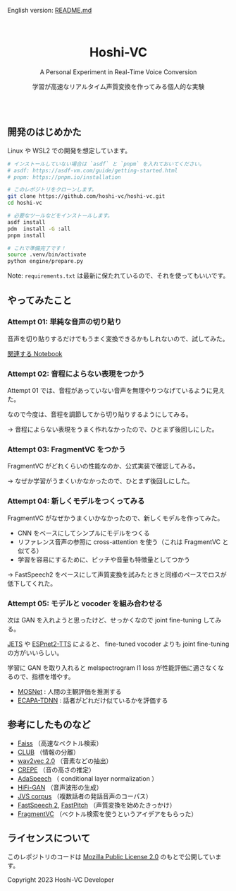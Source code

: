 English version: [README.md](README.md)

<!-- Note: Translations are welcome. -->

<br>
<div align="center">
  <h1>Hoshi-VC</h1>
  <p>A Personal Experiment in Real-Time Voice Conversion</p>
  <p>学習が高速なリアルタイム声質変換を作ってみる個人的な実験</p>
</div>
<br>
<br>

<!-- TODO: Add link to the demo and wandb. -->

## 開発のはじめかた

Linux や WSL2 での開発を想定しています。

```bash
# インストールしていない場合は `asdf` と `pnpm` を入れておいてください。
# asdf: https://asdf-vm.com/guide/getting-started.html
# pnpm: https://pnpm.io/installation

# このレポジトリをクローンします。
git clone https://github.com/hoshi-vc/hoshi-vc.git
cd hoshi-vc

# 必要なツールなどをインストールします。
asdf install
pdm  install -G :all
pnpm install

# これで準備完了です！
source .venv/bin/activate
python engine/prepare.py
```

Note: `requirements.txt` は最新に保たれているので、それを使ってもいいです。

<!-- TODO: 環境構築の方法だけじゃなくて、学習の走らせ方などまで書きたい。 -->

## やってみたこと

### Attempt 01: 単純な音声の切り貼り

音声を切り貼りするだけでもうまく変換できるかもしれないので、試してみた。

[関連する Notebook](engine/attempt01.ipynb)

<!-- TODO: 生成結果の音声を貼る :: 動画形式にすれば GitHub のプレビューに埋め込める -->

### Attempt 02: 音程によらない表現をつかう

Attempt 01 では、音程があっていない音声を無理やりつなげているように見えた。

なので今度は、音程を調節してから切り貼りするようにしてみる。

→ 音程によらない表現をうまく作れなかったので、ひとまず後回しにした。

<!-- TODO: [関連する Notebook](engine/attempt02.ipynb) -->

### Attempt 03: FragmentVC をつかう

FragmentVC がどれくらいの性能なのか、公式実装で確認してみる。

→ なぜか学習がうまくいかなかったので、ひとまず後回しにした。

<!-- TODO: [関連する Notebook](engine/attempt03.ipynb) -->

### Attempt 04: 新しくモデルをつくってみる

FragmentVC がなぜかうまくいかなかったので、新しくモデルを作ってみた。

- CNN をベースにしてシンプルにモデルをつくる
- リファレンス音声の参照に cross-attention を使う（これは FragmentVC と似てる）
- 学習を容易にするために、ピッチや音量も特徴量としてつかう

→ FastSpeech2 をベースにして声質変換を試みたときと同様のペースでロスが低下してくれた。

### Attempt 05: モデルと vocoder を組み合わせる

次は GAN を入れようと思ったけど、せっかくなので joint fine-tuning してみる。

[JETS](https://arxiv.org/pdf/2203.16852.pdf) や [ESPnet2-TTS](https://arxiv.org/pdf/2110.07840.pdf) によると、 fine-tuned vocoder よりも joint fine-tuning の方がいいらしい。

学習に GAN を取り入れると melspectrogram l1 loss が性能評価に適さなくなるので、指標を増やす。

- [MOSNet](https://github.com/aliutkus/speechmetrics#mosnet-absolutemosnet-or-mosnet) : 人間の主観評価を推測する
- [ECAPA-TDNN](https://huggingface.co/speechbrain/spkrec-ecapa-voxceleb) : 話者がどれだけ似ているかを評価する

<!-- - モデルの構造に FastSpeech2 の構造をつかってみる -->
<!-- - (ログ出力に attention map も追加する) -->

<!-- TODO: Write more details, results, observations, and conclusions. -->

## 参考にしたものなど

- [Faiss](https://github.com/facebookresearch/faiss) （高速なベクトル検索）
- [CLUB](https://arxiv.org/abs/2006.12013) （情報の分離）
- [wav2vec 2.0](https://arxiv.org/abs/2006.11477) （音素などの抽出）
- [CREPE](https://arxiv.org/abs/1802.06182) （音の高さの推定）
- [AdaSpeech](https://arxiv.org/abs/2103.00993) （ conditional layer normalization ）
- [HiFi-GAN](https://arxiv.org/abs/2010.05646) （音声波形の生成）
- [JVS corpus](https://arxiv.org/abs/1908.06248) （複数話者の発話音声のコーパス）
- [FastSpeech 2](https://arxiv.org/abs/2006.04558), [FastPitch](https://arxiv.org/abs/2006.06873) （声質変換を始めたきっかけ）
- [FragmentVC](https://arxiv.org/abs/2010.14150) （ベクトル検索を使うというアイデアをもらった）

<!-- TODO: Comprehensive list of references. -->

## ライセンスについて

このレポジトリのコードは [Mozilla Public License 2.0](LICENSE) のもとで公開しています。

Copyright 2023 Hoshi-VC Developer
